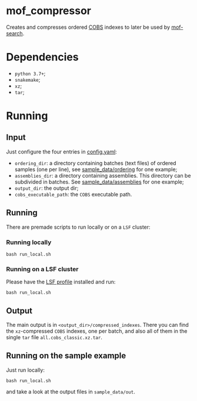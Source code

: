 # mof_compressor

Creates and compresses ordered [COBS](https://github.com/iqbal-lab-org/cobs) indexes to later be used by
[mof-search](https://github.com/karel-brinda/mof-search).

# Dependencies

* `python 3.7+`;
* `snakemake`;
* `xz`;
* `tar`;

# Running

## Input

Just configure the four entries in [config.yaml](config.yaml):
* `ordering_dir`: a directory containing batches (text files) of ordered samples (one per line),
see [sample_data/ordering](sample_data/ordering) for one example;
* `assemblies_dir`: a directory containing assemblies. This directory can be subdivided in batches.
See [sample_data/assemblies](sample_data/assemblies) for one example;
* `output_dir`: the output dir;
* `cobs_executable_path`: the `COBS` executable path.

## Running

There are premade scripts to run locally or on a `LSF` cluster:

### Running locally

```
bash run_local.sh
```

### Running on a LSF cluster

Please have the [LSF profile](https://github.com/Snakemake-Profiles/lsf) installed and run:

```
bash run_local.sh
```

## Output

The main output is in `<output_dir>/compressed_indexes`. There you can find the `xz`-compressed `COBS` indexes, one
per batch, and also all of them in the single `tar` file `all.cobs_classic.xz.tar`.

## Running on the sample example

Just run locally:

```
bash run_local.sh
```

and take a look at the output files in `sample_data/out`.

